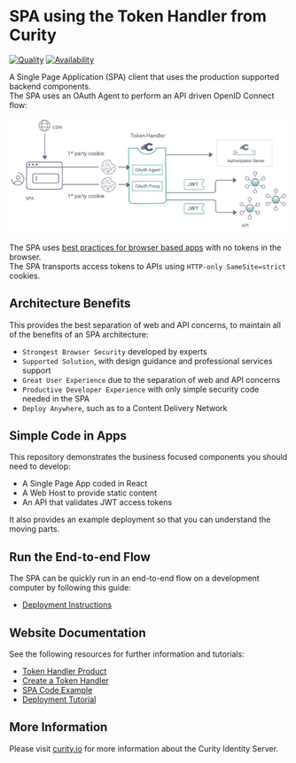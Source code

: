 # SPA using the Token Handler from Curity

[![Quality](https://img.shields.io/badge/quality-production-green)](https://curity.io/resources/code-examples/status/)
[![Availability](https://img.shields.io/badge/availability-binary-blue)](https://curity.io/resources/code-examples/status/)

A Single Page Application (SPA) client that uses the production supported backend components.\
The SPA uses an OAuth Agent to perform an API driven OpenID Connect flow:

![Logical Components](images/logical-components.png)

The SPA uses [best practices for browser based apps](https://datatracker.ietf.org/doc/html/draft-ietf-oauth-browser-based-apps) with no tokens in the browser.\
The SPA transports access tokens to APIs using `HTTP-only SameSite=strict` cookies.

## Architecture Benefits

This provides the best separation of web and API concerns, to maintain all of the benefits of an SPA architecture:

- `Strongest Browser Security` developed by experts
- `Supported Solution`, with design guidance and professional services support
- `Great User Experience` due to the separation of web and API concerns
- `Productive Developer Experience` with only simple security code needed in the SPA
- `Deploy Anywhere`, such as to a Content Delivery Network

## Simple Code in Apps

This repository demonstrates the business focused components you should need to develop:

- A Single Page App coded in React
- A Web Host to provide static content
- An API that validates JWT access tokens

It also provides an example deployment so that you can understand the moving parts.

## Run the End-to-end Flow

The SPA can be quickly run in an end-to-end flow on a development computer by following this guide:

- [Deployment Instructions](/DEPLOYMENT.md)

## Website Documentation

See the following resources for further information and tutorials:

- [Token Handler Product](https://curity.io/product/token-handler/)
- [Create a Token Handler](https://curity.io/resources/learn/curity-token-handler/)
- [SPA Code Example](https://curity.io/resources/learn/token-handler-spa-example/)
- [Deployment Tutorial](https://curity.io/resources/learn/token-handler-deployment-example/)

## More Information

Please visit [curity.io](https://curity.io/) for more information about the Curity Identity Server.


